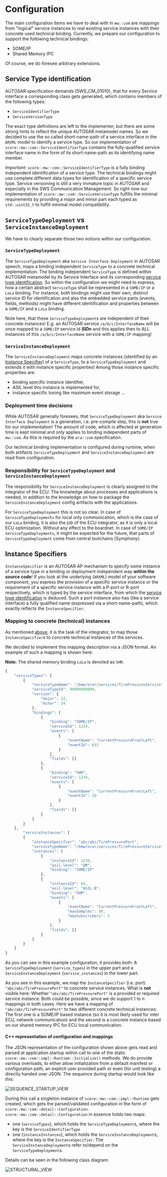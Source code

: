# Configuration

The main configuration items we have to deal with in `mw::com` are mappings from "logical" service instances to real
existing service instances with their concrete used technical binding.
Currently, we prepare our configuration to support the following technical bindings:
- SOME/IP
- Shared Memory IPC

Of course, we do foresee arbitrary extensions.

## Service Type identification

AUTOSAR specification demands (SWS_CM_01010), that for every Service interface a corresponding class gets generated,
which contains members of the following types:
- `ServiceIdentifierType`
- `ServiceVersionType`

The exact type definitions are left to the implementer, but there are some strong hints to reflect the unique AUTOSAR
metamodel names.
So we decided to use the so called short-name-path of a service interface in the `ARXML` model to identify a service type.
So our implementation of `score::mw::com::ServiceIdentifierType` contains the fully-qualified service interface name in the form
of its short-name-path as its identifying name member.

_Important_: `score::mw::com::ServiceIdentifierType` is a fully binding independent identification of a service type.
The technical bindings might use complete different data types for identification of a specific service type.
Service versioning is still a very immature topic in AUTOSAR and especially in the SWS Communication Management. So
right now our implementation of `score::mw::com::ServiceVersionType` fulfills the minimal requirements by providing a major
and minor part each typed as `std::uint32_t` to fulfill minimal model compatibility.

## `ServiceTypeDeployment` vs `ServiceInstanceDeployment`
We have to clearly separate those two notions within our configuration.

### `ServiceTypeDeployment`
The `ServiceTypeDeployment` aka `Service Interface Deployment` in AUTOSAR speech, maps a binding independent
`ServiceType` to a concrete technical implementation.
The binding independent `ServiceType` is defined within AUTOSAR metamodel by its Service Interface and its
corresponding [service type identification](#service-type-identification).
So within the configuration we might need to express, how a certain abstract `ServiceType` shall be represented in a
`SOME/IP` or a `LoLa` binding. For instance, both bindings might use their own, distinct service ID
for identification and also the embedded service parts (events, fields, methods) might have different identification and
properties between a `SOME/IP` and a `LoLa` binding.

Note here, that these `ServiceTypeDeployment`s are independent of their concrete instances! E.g. an AUTOSAR service
`/a/b/c/InterfaceName` will be once mapped to a `SOME/IP` service id **_SIDn_** and this applies then to ALL instances of
this `/a/b/c/InterfaceName` service with a `SOME/IP` mapping!

### `ServiceInstanceDeployment`
The `ServiceInstanceDeployment` maps concrete instances (identified by an [Instance Specifier](#instance-specifiers)) of
a `ServiceType`, to a `ServiceTypeDeployment` and extends it with instance specific properties! Among those instance
specific properties are:
- binding specific instance identifier,
- ASIL level this instance is implemented for,
- instance specific tuning like maximum event storage ...

### Deployment time decisions
While AUTOSAR generally foresees, that `ServiceTypeDeployment` aka `Service Interface Deployment` is a
generation, i.e. pre-compile step, this is **not** true for our implementation! The amount of code, which is affected at
generation time is kept minimal and only applies to binding independent parts of `mw::com`. As this is required by the
`ara::com` specification.

Our technical binding implementation is configured during runtime, when both artifacts `ServiceTypeDeployment` and
`ServiceInstanceDeployment` are read from configuration.

### Responsibility for `ServiceTypeDeployment` and `ServiceInstanceDeployment`

The responsibility for `ServiceInstanceDeployment` is clearly assigned to the integrator of the ECU. The knowledge
about processes and applications is needed, in addition to the knowledge on how to package the `ServiceInstanceDeployment`
config artifacts with the applications.

For `ServiceTypeDeployment` this is not so clear. In case of `ServiceTypeDeployments` for local only communication,
which is the case of our `LoLa` binding, it is also the job of the ECU integrator, as it is only a local ECU
optimization. Without any effect to the boardnet. In case of `SOME/IP` `ServiceTypeDeployments`, it might be expected
for the future, that parts of `ServiceTypeDeployment` come from central toolchains (Symphony).

## Instance Specifiers

`InstanceSpecifier` is an AUTOSAR AP mechanism to specify some instance of a service type in a binding or deployment
independent way **within the source code**!
If you look at the underlying (`ARXML`) model of your software component, you express the provision of a specific
service instance or the requirement of a specific service instance with a P-port or R-port respectively, which is typed
by the service interface, from which the [service type identification](#service-type-identification) is deduced.
Such a port instance also has (like a service interface) a fully qualified name (expressed via a short-name-path),
which exactly reflects the `InstanceSpecifier`.

### Mapping to concrete (technical) instances
As mentioned [above](#responsibility-for-servicetypedeploymentserviceinstancedeployment), it is the task of the
integrator, to map those `InstanceSpecifier`s to concrete technical instances of the services.

We decided to implement this mapping description via a JSON format.
An example of such a mapping is shown here:

**Note:** The shared memory binding `LoLa` is denoted as `SHM`.

```javascript
{
    "serviceTypes": [
        {
            "serviceTypeName": "/bmw/ncar/services/TirePressureService",
            "serviceTypeId": 99999999999,
            "version": {
                "major": 12,
                "minor": 34
            },
            "bindings": [
                {
                    "binding": "SOME/IP",
                    "serviceId": 1234,
                    "events": [
                        {
                            "eventName": "CurrentPressureFrontLeft",
                            "eventId": 633
                        }
                    ],
                    "fields": []
                },
                {
                    "binding": "SHM",
                    "serviceId": 1234,
                    "events": [
                        {
                            "eventName": "CurrentPressureFrontLeft",
                            "eventId": 20
                        }
                    ],
                    "fields": []
                }
            ]
        }
    ],
        "serviceInstances": [
        {
            "instanceSpecifier": "abc/abc/TirePressurePort",
            "serviceTypeName": "/bmw/ncar/services/TirePressureService",
            "instances": [
                {
                    "instanceId": 1234,
                    "asil-level": "QM",
                    "binding": "SOME/IP"
                },
                {
                    "instanceId": 62,
                    "asil-level": "ASIL-B",
                    "binding": "SHM",
                    "events": [
                        {
                            "eventName": "CurrentPressureFrontLeft",
                            "maxSamples": 50,
                            "maxSubscribers": 5
                        }
                    ],
                    "fields": []
                }
            ]
        }
    ]
}
```
As you can see in this example configuration, it provides both: A `ServiceTypeDeployment` (`service_types`) in the upper
part and a `ServiceInstanceDeployment` (`service_instances`) in the lower part.

As you see in this example, we map the `InstanceSpecifier` (i.e. port) `"abc/abc/TirePressurePort"` to concrete service
instances.
What is **not** visible here: Whether `"abc/abc/TirePressurePort"` is a provided or required service instance. Both
could be possible, since we do support 1 to n mappings in both cases.
Here we have a mapping of `"abc/abc/TirePressurePort"` to two different concrete technical instances: The first one is a
SOME/IP based instance (so it is most likely used for inter ECU, network communication) and the second is a concrete
instance based on our shared memory IPC for ECU local communication.

#### C++ representation of configuration and mappings
The JSON representation of the configuration shown above gets read and parsed at application startup within call to one
of the static `score::mw::com::impl::Runtime::Initialize()` methods. We do provide various overloads, to either allow
initialization from a default manifest or configuration path, an explicit user provided path or even (for unit testing)
a directly handed over JSON.
The sequence during startup would look like this:

<img alt="SEQUENCE_STARTUP_VIEW" src="https://www.plantuml.com/plantuml/proxy?src=https://raw.githubusercontent.com/eclipse-score/communication/refs/heads/main/score/mw/com/design/configuration/sequence_startup_view.puml">

During this call a singleton instance of `score::mw::com::impl::Runtime` gets created, which gets the parsed/validated
configuration in the form of `score::mw::com::detail::Configuration`.
`score::mw::com::detail::Configuration` in essence holds two maps:
* one (`serviceTypes`), which holds the `ServiceTypeDeployment`s, where the key is the `ServiceIdentifierType`
* one (`instanceInstances`), which holds the `ServiceInstanceDeployment`s, where the key is the `InstanceSpecifier`. The
  `ServiceInstanceDeployment`s refer to/depend on the `ServiceTypeDeployment`s.

Details can be seen in the following class diagram:

<img alt="STRUCTURAL_VIEW" src="https://www.plantuml.com/plantuml/proxy?src=https://raw.githubusercontent.com/eclipse-score/communication/refs/heads/main/score/mw/com/design/configuration/structural_view.puml">
